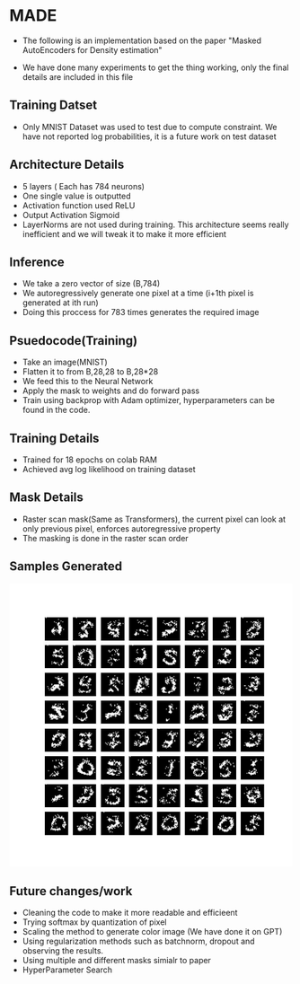 # MADE

* The following is an implementation based on the paper "Masked AutoEncoders for Density estimation"

* We have done many experiments to get the thing working, only the final details are included in this file

## Training Datset
* Only MNIST Dataset was used to test due to compute constraint. We have not reported log probabilities, it is a future work on test dataset

## Architecture Details
* 5 layers ( Each has 784 neurons)
* One single value is outputted
* Activation function used ReLU
* Output Activation Sigmoid
* LayerNorms are not used during training. This architecture seems really inefficient and we will tweak it to make it more efficient

## Inference
* We take a zero vector of size (B,784)
* We autoregressively generate one pixel at a time (i+1th pixel is generated at ith run)
* Doing this proccess for 783 times generates the required image

## Psuedocode(Training)
* Take an image(MNIST)
* Flatten it to from B,28,28 to B,28*28
* We feed this to the Neural Network
* Apply the mask to weights and do forward pass
* Train using backprop with Adam optimizer, hyperparameters can be found in the code.

## Training Details
* Trained for 18 epochs on colab RAM
* Achieved avg log likelihood on training dataset

## Mask Details
* Raster scan mask(Same as Transformers), the current pixel can look at only previous pixel, enforces autoregressive property
* The masking is done in the raster scan order 

## Samples Generated
 ![Samples](sample.jpeg)
 
## Future changes/work
* Cleaning the code to make it more readable and efficieent
* Trying softmax by quantization of pixel
* Scaling the method to generate color image (We have done it on GPT)
* Using regularization methods such as batchnorm, dropout and observing the results.
* Using multiple and different masks simialr to paper
* HyperParameter Search
